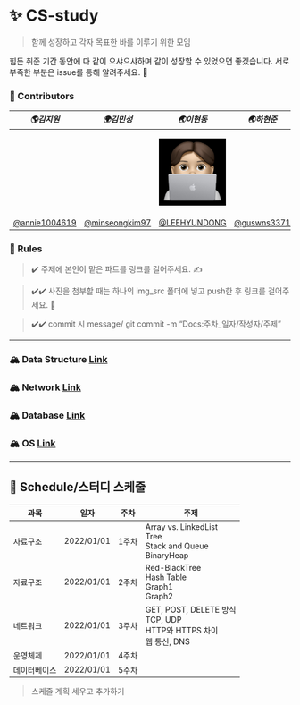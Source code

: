 # ✨ CS-study
> 함께 성장하고 각자 목표한 바를 이루기 위한 모임


힘든 취준 기간 동안에 다 같이 으샤으샤하며 같이 성장할 수 있었으면 좋겠습니다. 서로 부족한 부분은 issue를 통해 알려주세요. 🙂

### 💫 Contributors
|___🌎김지원___|___🌍김민성___|___🌏이현동___|___🌏하현준___|
|----------|-----------|----------|----------|
|||<p align="center"><img src="img/lhd.jpeg" height="120" width="120" align-item="center"></p>||
|[@annie1004619](https://github.com/annie1004619)|[@minseongkim97](https://github.com/minseongkim97)|[@LEEHYUNDONG](https://github.com/LEEHYUNDONG)|[@guswns3371](https://github.com/guswns3371)|



### 👊 Rules

> ✔️  주제에 본인이 맡은 파트를 링크를 걸어주세요. ✍️

> ✔️✔️ 사진을 첨부할 때는 하나의 img_src 폴더에 넣고 push한 후 링크를 걸어주세요. 🧚

> ✔️✔️ commit 시 message/ git commit -m “Docs:주차_일자/작성자/주제”



***


### 🏔 Data Structure [Link](DataStructure)

### 🏔 Network [Link](Network)

### 🏔 Database [Link](Database)

### 🏔 OS [Link](OS)


***


## 👊 Schedule/스터디 스케줄
| __과목__ |__일자__|__주차__|__주제__|
----|-----|-----|-------|
자료구조|2022/01/01|1주차|Array vs. LinkedList<br>Tree<br> Stack and Queue<br>BinaryHeap|
자료구조|2022/01/01|2주차|Red-BlackTree<br>Hash Table<br>Graph1<br>Graph2|
네트워크|2022/01/01|3주차|GET, POST, DELETE 방식<br>TCP, UDP<br> HTTP와 HTTPS 차이<br> 웹 통신, DNS|
운영체제|2022/01/01|4주차||
데이터베이스|2022/01/01|5주차||

> 스케줄 계획 세우고 추가하기